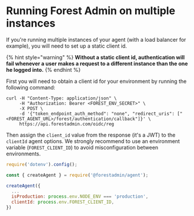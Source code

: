 # Running Forest Admin on multiple instances

If you're running multiple instances of your agent (with a load balancer for example), you will need to set up a static client id.

{% hint style="warning" %}
**Without a static client id, authentication will fail whenever a user makes a request to a different instance than the one he logged into.**
{% endhint %}

First you will need to obtain a client id for your environment by running the following command:

```
curl -H "Content-Type: application/json" \
     -H "Authorization: Bearer <FOREST_ENV_SECRET>" \
     -X POST \
     -d '{"token_endpoint_auth_method": "none", "redirect_uris": ["<FOREST_AGENT_URL>/forest/authentication/callback"]}' \
     https://api.forestadmin.com/oidc/reg
```

Then assign the `client_id` value from the response (it's a JWT) to the `clientId` agent options. We strongly recommend to use an environment variable (`FOREST_CLIENT_ID`) to avoid misconfiguration between environments.

```javascript
require('dotenv').config();

const { createAgent } = require('@forestadmin/agent');

createAgent({
  ...
  isProduction: process.env.NODE_ENV === 'production',
  clientId: process.env.FOREST_CLIENT_ID,
})
```
